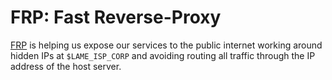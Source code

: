 # FRP: Fast Reverse-Proxy
[FRP](https://github.com/fatedier/frp) is helping us expose our services to the public internet working around hidden IPs at `$LAME_ISP_CORP` and avoiding routing all traffic through the IP address of the host server.


